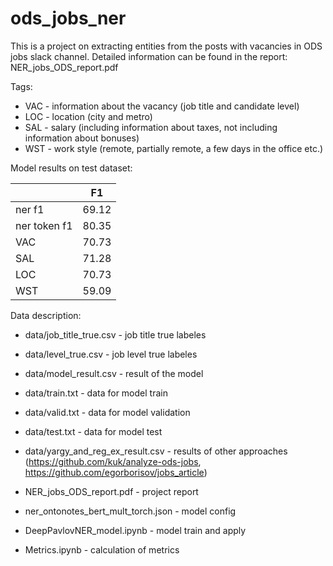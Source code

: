 # ods_jobs_ner
This is a project on extracting entities from the posts with vacancies in ODS jobs slack channel.
Detailed information can be found in the report: NER_jobs_ODS_report.pdf

Tags:
- VAC - information about the vacancy (job title and candidate level)
- LOC - location (city and metro)
- SAL - salary (including information about taxes, not including information
about bonuses)
- WST - work style (remote, partially remote, a few days in the office etc.)


Model results on test dataset:

|   | F1 |
| ------------- | ------------- |
| ner f1   | 69.12  |
| ner token f1  | 80.35  |
| VAC    | 70.73  |
| SAL  | 71.28  |
| LOC    | 70.73  |
| WST | 59.09  |


Data description:

- data/job_title_true.csv - job title true labeles
- data/level_true.csv - job level true labeles
- data/model_result.csv - result of the model
- data/train.txt - data for model train
- data/valid.txt - data for model validation
- data/test.txt - data for model test
- data/yargy_and_reg_ex_result.csv - results of other approaches (https://github.com/kuk/analyze-ods-jobs, https://github.com/egorborisov/jobs_article)


- NER_jobs_ODS_report.pdf - project report
- ner_ontonotes_bert_mult_torch.json - model config
- DeepPavlovNER_model.ipynb - model train and apply
- Metrics.ipynb - calculation of metrics



